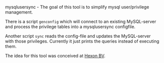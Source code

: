 mysqlusersync - The goal of this tool is to simplify mysql user/privilege management.

There is a script `genconfig` which will connect to an existing MySQL-server and process the privilege tables into a mysqlusersync configfile.

Another script `sync` reads the config-file and updates the MySQL-server with those privileges. Currently it just prints the queries instead of executing them.

The idea for this tool was conceived at [Hexon BV](http://www.hexon.cx/).
